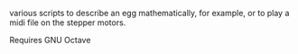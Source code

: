 various scripts to describe an egg mathematically, for example, or to play a midi file on the stepper motors.

Requires GNU Octave

